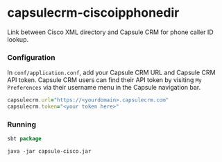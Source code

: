capsulecrm-ciscoipphonedir
==========================

Link between Cisco XML directory and Capsule CRM for phone caller ID lookup.

### Configuration

In `conf/application.conf`, add your Capsule CRM URL and Capsule CRM API token.
Capsule CRM users can find their API token by visiting `My Preferences` via their username menu in the Capsule navigation bar.

```ruby
capsulecrm.url="https://<yourdomain>.capsulecrm.com"
capsulecrm.token="<your token here>"
```

### Running

```scala
sbt package
```

```
java -jar capsule-cisco.jar
```